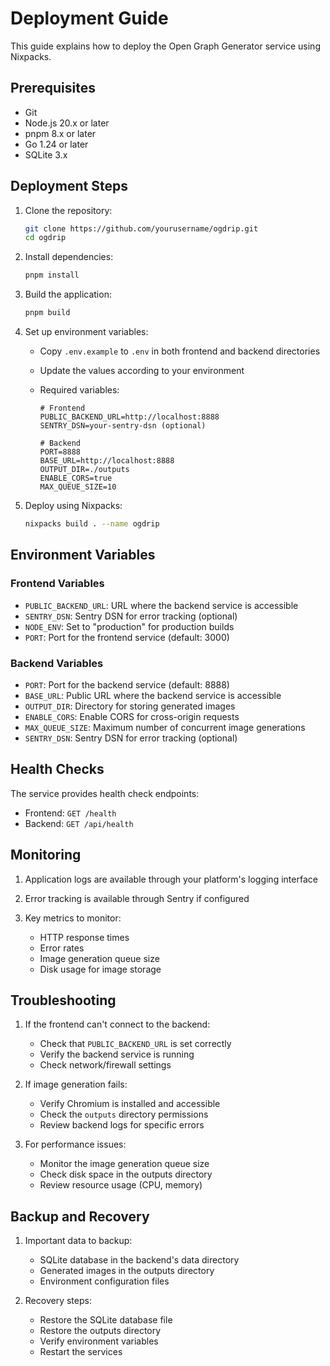 # Deployment Guide

This guide explains how to deploy the Open Graph Generator service using Nixpacks.

## Prerequisites

- Git
- Node.js 20.x or later
- pnpm 8.x or later
- Go 1.24 or later
- SQLite 3.x

## Deployment Steps

1. Clone the repository:

   ```bash
   git clone https://github.com/yourusername/ogdrip.git
   cd ogdrip
   ```

2. Install dependencies:

   ```bash
   pnpm install
   ```

3. Build the application:

   ```bash
   pnpm build
   ```

4. Set up environment variables:

   - Copy `.env.example` to `.env` in both frontend and backend directories
   - Update the values according to your environment
   - Required variables:

     ```
     # Frontend
     PUBLIC_BACKEND_URL=http://localhost:8888
     SENTRY_DSN=your-sentry-dsn (optional)

     # Backend
     PORT=8888
     BASE_URL=http://localhost:8888
     OUTPUT_DIR=./outputs
     ENABLE_CORS=true
     MAX_QUEUE_SIZE=10
     ```

5. Deploy using Nixpacks:
   ```bash
   nixpacks build . --name ogdrip
   ```

## Environment Variables

### Frontend Variables

- `PUBLIC_BACKEND_URL`: URL where the backend service is accessible
- `SENTRY_DSN`: Sentry DSN for error tracking (optional)
- `NODE_ENV`: Set to "production" for production builds
- `PORT`: Port for the frontend service (default: 3000)

### Backend Variables

- `PORT`: Port for the backend service (default: 8888)
- `BASE_URL`: Public URL where the backend service is accessible
- `OUTPUT_DIR`: Directory for storing generated images
- `ENABLE_CORS`: Enable CORS for cross-origin requests
- `MAX_QUEUE_SIZE`: Maximum number of concurrent image generations
- `SENTRY_DSN`: Sentry DSN for error tracking (optional)

## Health Checks

The service provides health check endpoints:

- Frontend: `GET /health`
- Backend: `GET /api/health`

## Monitoring

1. Application logs are available through your platform's logging interface

2. Error tracking is available through Sentry if configured

3. Key metrics to monitor:
   - HTTP response times
   - Error rates
   - Image generation queue size
   - Disk usage for image storage

## Troubleshooting

1. If the frontend can't connect to the backend:

   - Check that `PUBLIC_BACKEND_URL` is set correctly
   - Verify the backend service is running
   - Check network/firewall settings

2. If image generation fails:

   - Verify Chromium is installed and accessible
   - Check the `outputs` directory permissions
   - Review backend logs for specific errors

3. For performance issues:
   - Monitor the image generation queue size
   - Check disk space in the outputs directory
   - Review resource usage (CPU, memory)

## Backup and Recovery

1. Important data to backup:

   - SQLite database in the backend's data directory
   - Generated images in the outputs directory
   - Environment configuration files

2. Recovery steps:
   - Restore the SQLite database file
   - Restore the outputs directory
   - Verify environment variables
   - Restart the services
